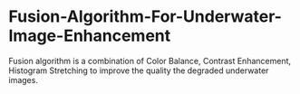 # Fusion-Algorithm-For-Underwater-Image-Enhancement
Fusion algorithm is a combination of Color Balance, Contrast Enhancement, Histogram Stretching to improve the quality the degraded underwater images.
